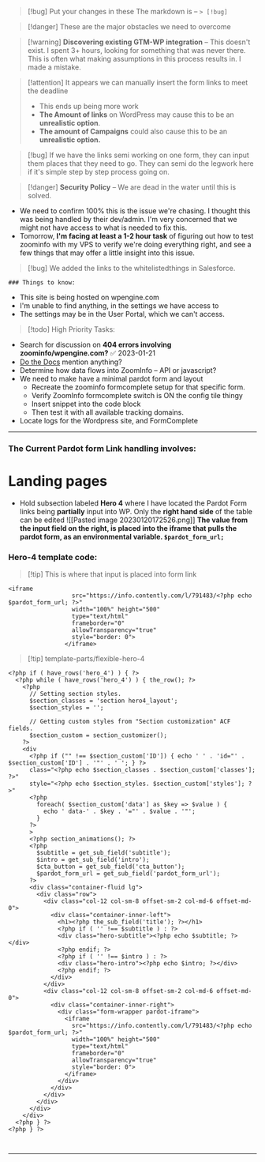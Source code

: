  
> [!bug] Put your changes in these
> The markdown is –  `> [!bug]`

 >[!danger] These are the major obstacles we need to overcome
 
>[!warning] **Discovering existing GTM-WP integration** – This doesn't exist.
 I spent 3+ hours, looking for something that was never there. This is often what making assumptions in this process results in. I made a mistake.

>[!attention] It appears we can manually insert the form links to meet the deadline
>- This ends up being more work
>- **The Amount of links** on WordPress may cause this to be an **unrealistic option**. 
>- **The amount of Campaigns** could also cause this to be an **unrealistic option.**

> [!bug] If we have the links semi working on one form, they can input them places that they need to go. They can semi do the legwork here if it's simple step by step process going on.



  >[!danger] **Security Policy** – We are dead in the water until this is solved.
  >
>
- We need to confirm 100% this is the issue we're chasing. I thought this was being handled by their dev/admin. I'm very concerned that we might not have access to what is needed to fix this.
- Tomorrow, **I'm facing at least a 1-2 hour task** of  figuring out how to test zoominfo with my VPS to verify we're doing everything right, and see a few things that may offer a little insight into this issue.

> [!bug] We added the links to the whitelistedthings in Salesforce.


    ### Things to know:
  - This site is being hosted on wpengine.com
  - I'm unable to find anything, in the settings we have access to
  - The settings may be in the User Portal, which we can't access.
    
>[!todo] High Priority Tasks: 
>

 - Search for discussion on **404 errors involving zoominfo/wpengine.com?** ✅ 2023-01-21
 - [Do the Docs](https://university.zoominfo.com/catalog?labels=%5B%22ZoomInfo%20Product%22%2C%22Integrations%22%5D&query=&values=%5B%22MarketingOS%22%2C%22Pardot%22%5D) mention anything?
 - Determine how data flows into ZoomInfo – API or javascript? 
  - We need to make have a minimal pardot form and layout
	  - Recreate the zoominfo formcomplete setup for that specific form.
	  - Verify ZoomInfo formcomplete switch is ON the config tile thingy
	  - Insert snippet into the code block
	  - Then test it with all available tracking domains.
  - Locate logs for the Wordpress site, and FormComplete



---

### The Current Pardot form Link handling involves:

# **Landing pages**
- Hold subsection labeled **Hero 4** where I have located the Pardot Form links being **partially** input into WP. Only the **right hand side** of the table can be edited
  ![[Pasted image 20230120172526.png]]
  **The value from the input field on the right, is placed into the iframe that pulls the pardot form, as an environmental variable. `$pardot_form_url;`**

### Hero-4 template code:
>[!tip] This is where that input is placed into form link
```
<iframe 
                  src="https://info.contently.com/l/791483/<?php echo $pardot_form_url; ?>" 
                  width="100%" height="500" 
                  type="text/html" 
                  frameborder="0" 
                  allowTransparency="true" 
                  style="border: 0">              
                </iframe> 
```

>[!tip] template-parts/flexible-hero-4
```
<?php if ( have_rows('hero_4') ) { ?>
  <?php while ( have_rows('hero_4') ) { the_row(); ?>
    <?php 
      // Setting section styles.
      $section_classes = 'section hero4_layout';
      $section_styles = '';
      
      // Getting custom styles from "Section customization" ACF fields.
      $section_custom = section_customizer();
    ?>  
    <div 
      <?php if ("" !== $section_custom['ID']) { echo ' ' . 'id="' . $section_custom['ID'] . '"' . ' '; } ?>
      class="<?php echo $section_classes . $section_custom['classes']; ?>"
      style="<?php echo $section_styles. $section_custom['styles']; ?>"
      <?php 
        foreach( $section_custom['data'] as $key => $value ) {
          echo ' data-' . $key . '="' . $value . '"';
        }
      ?>
      >
      <?php section_animations(); ?>
      <?php
        $subtitle = get_sub_field('subtitle');
        $intro = get_sub_field('intro');
        $cta_button = get_sub_field('cta_button');
        $pardot_form_url = get_sub_field('pardot_form_url');
      ?>
      <div class="container-fluid lg">
        <div class="row">
          <div class="col-12 col-sm-8 offset-sm-2 col-md-6 offset-md-0">
            <div class="container-inner-left">
              <h1><?php the_sub_field('title'); ?></h1>
              <?php if ( '' !== $subtitle ) : ?>
              <div class="hero-subtitle"><?php echo $subtitle; ?></div>
              <?php endif; ?>
              <?php if ( '' !== $intro ) : ?>
              <div class="hero-intro"><?php echo $intro; ?></div>
              <?php endif; ?>
            </div>
          </div>
          <div class="col-12 col-sm-8 offset-sm-2 col-md-6 offset-md-0">
            <div class="container-inner-right">
              <div class="form-wrapper pardot-iframe">
                <iframe 
                  src="https://info.contently.com/l/791483/<?php echo $pardot_form_url; ?>" 
                  width="100%" height="500" 
                  type="text/html" 
                  frameborder="0" 
                  allowTransparency="true" 
                  style="border: 0">              
                </iframe>                
              </div>
            </div>
          </div>
        </div>
      </div>
    </div>
  <?php } ?>
<?php } ?>
```
 ```


```





---








